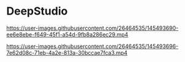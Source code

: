 # DeepStudio



https://user-images.githubusercontent.com/26464535/145493690-ee6e8ebe-f649-45f1-a54d-9fb8a286ec29.mp4


https://user-images.githubusercontent.com/26464535/145493696-7e62d08c-71eb-4a2e-813a-30bccae7fca3.mp4


